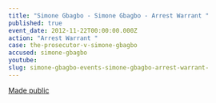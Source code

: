```yaml
---
title: "Simone Gbagbo - Simone Gbagbo - Arrest Warrant "
published: true
event_date: 2012-11-22T00:00:00.000Z
action: "Arrest Warrant "
case: the-prosecutor-v-simone-gbagbo
accused: simone-gbagbo
youtube:
slug: simone-gbagbo-events-simone-gbagbo-arrest-warrant-
---
```


[Made public](http://www.icc-cpi.int/iccdocs/doc/doc1344439.pdf)

